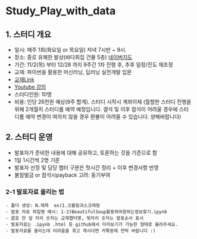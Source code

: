 # Study_Play_with_data


## 1. 스터디 개요


 - 일시: 매주 1회(화요일 or 목요일) 저녁 7시반 ~ 9시. 
 - 장소: 종로 유쾌한 발상(바다회집 건물 5층)
         [네이버지도](http://naver.me/IM3LtZxR)
 - 기간: 11/2(목) 부터 12/28 까지 9주간 1차 진행 후, 추후 일정/진도 재조정
 - 교재: 파이썬을 활용한 머신러닝, 딥러닝 실전개발 입문
 - [ 교재Link](http://wikibook.co.kr/python-machine-learning/trackback)
 - [Youtube 강의](https://tinyurl.com/mqh4g73)
 - 스터디인원: 10명
 - 비용: 인당 26천원 예상(9주 합계). 스터디 시작시 계좌이체
 (월할한 스터디 진행을 위해 2개월치 스터디룸 예약 예정입니다. 결석 및 이후 참석이 어려울 경우에 스터디룸 예약 변경이 여의치 않을 경우 환불이 어려울 수 있습니다. 양해바랍니다)
        
   
## 2. 스터디 운영

 - 발표자가 준비한 내용에 대해 공유하고, 토론하는 것을 기준으로 함
 - 1일 1시간씩 2명 기준
 - 발표자 선정 및 담당 챕터 구분은 첫시간 정리 + 이후 변경사항 반영
 - 불참벌금 or 참석시payback 고려: 동기부여

 
 
 ### 2-1 발표자료 올리는 법
    - 폴더 생성: N.제목  ex)1.크롤링과스크래핑  
    - 발표 자료 파일명 예시: 1-2)BeautifulSoup활용하여원하는정보찾기.ipynb
    - 괄호 안 앞 자리 숫자는 교재챕터명, 뒷자리 숫자는 발표순서 표시
    - 발표자료는 .ipynb .html 등 github에서 미리보기가 가능한 형태로 올려주세요.
    - 발표자료를 올리는데 어려움을 겪고 계시다면 카톡방에 연락 바랍니다 :)

 
              
